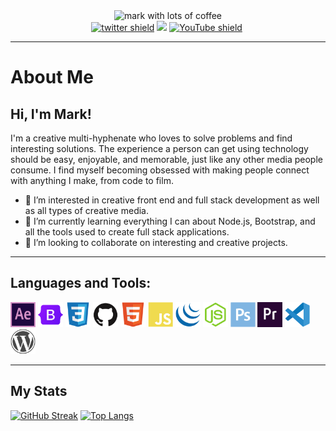<div id="header" align="center">
  <img src="https://user-images.githubusercontent.com/112417090/196089857-bc426d38-c4cf-44c5-9264-d2d334ef75b1.jpg" alt="mark with lots of coffee" width="100"/>

<div id="badges">
  <a href="https://twitter.com/markgardneratx"><img src="https://img.shields.io/twitter/url?url=https%3A%2F%2Ftwitter.com%2Fmarkgardneratx" alt="twitter shield"></a>
 <a href="https://www.linkedin.com/in/mark-gardner-2b214817/"><img src="https://img.shields.io/badge/LinkedIn-blue?logo=linkedin&logoColor=white&style=flat"></a>
  <a href="https://youtube.com/theweirdlings"><img src="https://img.shields.io/youtube/channel/subscribers/UCV_j3wMR3-bRQeihg8n7oNQ" alt="YouTube shield"></a>
 <img src="https://komarev.com/ghpvc/MarkGATX&color=blueviolet" alt="">
  </div>
  </div>
  
  ---
<h1>About Me</h1>

<h2>Hi, I'm Mark!</h2>

I'm a creative multi-hyphenate who loves to solve problems and find interesting solutions. The experience a person can get using technology should be easy, enjoyable, and memorable, just like any other media people consume. I find myself becoming obsessed with making people connect with anything I make, from code to film.

- 👀 I’m interested in creative front end and full stack development as well as all types of creative media.
- 🌱 I’m currently learning everything I can about Node.js, Bootstrap, and all the tools used to create full stack applications.
- 💞️ I’m looking to collaborate on interesting and creative projects.

---

<h2>Languages and Tools:</h2>
<div id='tools'>
    <img src="https://github.com/devicons/devicon/blob/master/icons/aftereffects/aftereffects-original.svg" width="40" height="40" alt="After Effects">
   <img src="https://github.com/devicons/devicon/blob/master/icons/bootstrap/bootstrap-original.svg" width="40" height="40" alt="Bootstrap">
   <img src="https://github.com/devicons/devicon/blob/master/icons/css3/css3-original.svg" width="40" height="40" alt="CSS3">
   <img src="https://github.com/devicons/devicon/blob/master/icons/github/github-original.svg" width="40" height="40" alt="GitHub">
   <img src="https://github.com/devicons/devicon/blob/master/icons/html5/html5-original.svg" width="40" height="40" alt="HTML5">
   <img src="https://github.com/devicons/devicon/blob/master/icons/javascript/javascript-plain.svg" width="40" height="40" alt="Javascript">
   <img src="https://github.com/devicons/devicon/blob/master/icons/jquery/jquery-original.svg" width="40" height="40" alt="JQuery">
   <img src="https://github.com/devicons/devicon/blob/master/icons/nodejs/nodejs-original.svg" width="40" height="40" alt="Node.js">
  <img src="https://github.com/devicons/devicon/blob/master/icons/photoshop/photoshop-plain.svg" width="40" height="40" alt="Photoshop">
  <img src="https://github.com/devicons/devicon/blob/master/icons/premierepro/premierepro-plain.svg" width="40" height="40" alt="Premiere Pro">
  <img src="https://github.com/devicons/devicon/blob/master/icons/vscode/vscode-original.svg" width="40" height="40" alt="VS Code">
  <img src="https://github.com/devicons/devicon/blob/master/icons/wordpress/wordpress-plain.svg" width="40" height="40" alt="Wordpress">
  </div>
  
  ---
  
  <h2> My Stats</h2>
  
[![GitHub Streak](https://streak-stats.demolab.com?user=MarkGATX&theme=onedark_duo&hide_border=true)](https://git.io/streak-stats)
[![Top Langs](https://github-readme-stats.vercel.app/api/top-langs/?username=MarkGATX&theme=onedark&layout=compact)](https://github.com/anuraghazra/github-readme-stats)


  
<!---
MarkGATX/MarkGATX is a ✨ special ✨ repository because its `README.md` (this file) appears on your GitHub profile.
You can click the Preview link to take a look at your changes.
--->

